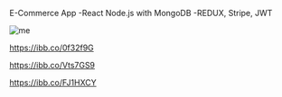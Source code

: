 E-Commerce App 
-React Node.js with MongoDB
-REDUX, Stripe, JWT

![me](https://ibb.co/qC9NWxC)

https://ibb.co/0f32f9G

https://ibb.co/Vts7GS9

https://ibb.co/FJ1HXCY
